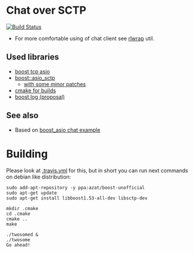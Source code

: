 
Chat over SCTP
==============

[![Build Status](https://travis-ci.org/azat/twosome.png)](https://travis-ci.org/azat/twosome)

- For more comfortable using of chat client see [rlwrap](http://linux.die.net/man/1/rlwrap) util.

Used libraries
---------------

- [boost tcp asio](http://www.boost.org/libs/intrusive)
- [boost::asio_sctp](http://code.halssoftware.com/p/boostasiosctp)
  - [with some minor patches](https://github.com/azat/boostasiosctp)
- [cmake for builds](http://cmake.org/)
- [boost log (proposal)](http://boost-log.sourceforge.net/)

See also
----------

- Based on [boost_asio chat example](http://www.boost.org/doc/libs/1_45_0/doc/html/boost_asio/example/chat)

Building
========

Please look at [.travis.yml](.travis.yml) for this,
but in short you can run next commands on debian like distribution:

```shell
sudo add-apt-repository -y ppa:azat/boost-unofficial
sudo apt-get update
sudo apt-get install libboost1.53-all-dev libsctp-dev

mkdir .cmake
cd .cmake
cmake ..
make

./twosomed &
./twosome
Go ahead!
```
